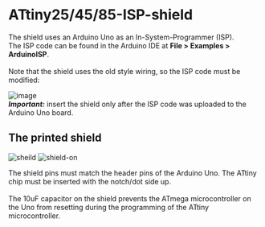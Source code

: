 # ATtiny25/45/85-ISP-shield

The shield uses an Arduino Uno as an In-System-Programmer (ISP).<br />
The ISP code can be found in the Arduino IDE at **File > Examples > ArduinoISP**.<br /><br />
Note that the shield uses the old style wiring, so the ISP code must be modified:

![image](https://github.com/vladiordachescu/attiny25-45-85-isp-shield/assets/73362552/782d1419-a183-49df-bc8b-09dc2e4e3951)<br />
<em>**Important:**</em> insert the shield only after the ISP code was uploaded to the Arduino Uno board.

## The printed shield
![sheild](https://github.com/vladiordachescu/attiny25-45-85-isp-shield/assets/73362552/e4e0737e-0ea5-419b-ab24-005f1c8064f7)
![shield-on](https://github.com/vladiordachescu/attiny25-45-85-isp-shield/assets/73362552/7ae46bbf-8211-4899-a41a-81bef70b6808)

The shield pins must match the header pins of the Arduino Uno. The ATtiny chip must be inserted with the notch/dot side up.<br /><br />
The 10uF capacitor on the shield prevents the ATmega microcontroller on the Uno from resetting during the programming of the ATtiny microcontroller.
